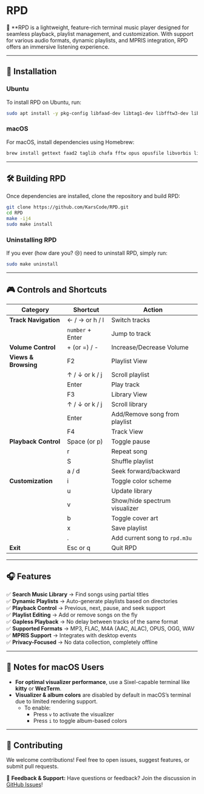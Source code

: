 # RPD

🎵 **RPD is a lightweight, feature-rich terminal music player designed for seamless playback, playlist management, and customization. With support for various audio formats, dynamic playlists, and MPRIS integration, RPD offers an immersive listening experience.

---

## 🚀 Installation

### **Ubuntu**
To install RPD on Ubuntu, run:
```sh
sudo apt install -y pkg-config libfaad-dev libtag1-dev libfftw3-dev libopus-dev libopusfile-dev libvorbis-dev libogg-dev git gcc make libchafa-dev libglib2.0-dev
```

### **macOS**
For macOS, install dependencies using Homebrew:
```sh
brew install gettext faad2 taglib chafa fftw opus opusfile libvorbis libogg glib pkg-config make git
```

---

## 🛠️ Building RPD

Once dependencies are installed, clone the repository and build RPD:
```sh
git clone https://github.com/KarsCode/RPD.git
cd RPD
make -ij4
sudo make install
```

### **Uninstalling RPD**
If you ever (how dare you? 😢) need to uninstall RPD, simply run:
```sh
sudo make uninstall
```

---

## 🎮 Controls and Shortcuts

| **Category**         | **Shortcut**         | **Action**                                  |
|----------------------|---------------------|---------------------------------------------|
| **Track Navigation** | ← / → or h / l      | Switch tracks                              |
|                      | `number` + Enter    | Jump to track                              |
| **Volume Control**   | + (or =) / -        | Increase/Decrease Volume                   |
| **Views & Browsing** | F2                  | Playlist View                              |
|                      | ↑ / ↓ or k / j      | Scroll playlist                            |
|                      | Enter               | Play track                                 |
|                      | F3                  | Library View                               |
|                      | ↑ / ↓ or k / j      | Scroll library                             |
|                      | Enter               | Add/Remove song from playlist             |
|                      | F4                  | Track View                                 |
| **Playback Control** | Space (or p)        | Toggle pause                              |
|                      | r                   | Repeat song                               |
|                      | S                   | Shuffle playlist                          |
|                      | a / d               | Seek forward/backward                     |
| **Customization**    | i                   | Toggle color scheme                       |
|                      | u                   | Update library                            |
|                      | v                   | Show/hide spectrum visualizer             |
|                      | b                   | Toggle cover art                          |
|                      | x                   | Save playlist                             |
|                      | .                   | Add current song to `rpd.m3u`             |
| **Exit**             | Esc or q            | Quit RPD                                  |

---

## 🎧 Features
✅ **Search Music Library** → Find songs using partial titles  
✅ **Dynamic Playlists** → Auto-generate playlists based on directories  
✅ **Playback Control** → Previous, next, pause, and seek support  
✅ **Playlist Editing** → Add or remove songs on the fly  
✅ **Gapless Playback** → No delay between tracks of the same format  
✅ **Supported Formats** → MP3, FLAC, M4A (AAC, ALAC), OPUS, OGG, WAV  
✅ **MPRIS Support** → Integrates with desktop events  
✅ **Privacy-Focused** → No data collection, completely offline  

---

## 🍏 Notes for macOS Users
- **For optimal visualizer performance**, use a Sixel-capable terminal like **kitty** or **WezTerm**.
- **Visualizer & album colors** are disabled by default in macOS’s terminal due to limited rendering support.
  - To enable:
    - Press `v` to activate the visualizer
    - Press `i` to toggle album-based colors

---

## 🤝 Contributing
We welcome contributions! Feel free to open issues, suggest features, or submit pull requests.

📩 **Feedback & Support:** Have questions or feedback? Join the discussion in [GitHub Issues](https://github.com/your-repo/RPD/issues)!
